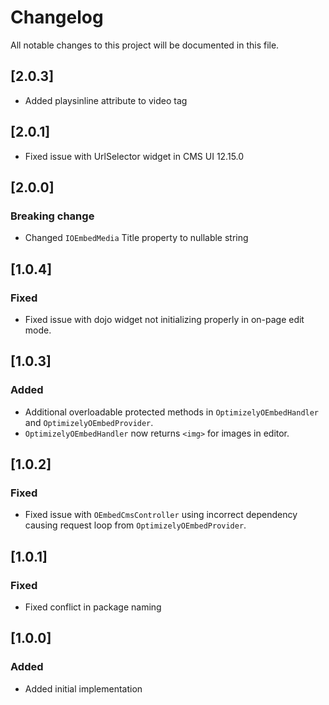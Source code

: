 # Changelog

All notable changes to this project will be documented in this file.

## [2.0.3]

- Added playsinline attribute to video tag

## [2.0.1]

- Fixed issue with UrlSelector widget in CMS UI 12.15.0

## [2.0.0]

### Breaking change

- Changed `IOEmbedMedia` Title property to nullable string

## [1.0.4]

### Fixed

- Fixed issue with dojo widget not initializing properly in on-page edit mode.

## [1.0.3]

### Added

- Additional overloadable protected methods in `OptimizelyOEmbedHandler` and `OptimizelyOEmbedProvider`.
- `OptimizelyOEmbedHandler` now returns `<img>` for images in editor.

## [1.0.2]

### Fixed

- Fixed issue with `OEmbedCmsController` using incorrect dependency causing request loop from `OptimizelyOEmbedProvider`.

## [1.0.1]

### Fixed

- Fixed conflict in package naming


## [1.0.0]

### Added

- Added initial implementation
